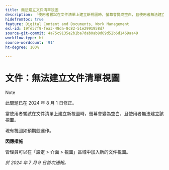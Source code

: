```yaml
---
title: 無法建立文件清單視圖
description: 「使用者嘗試在文件清單上建立新視圖時，螢幕會變成空白，且使用者無法建立該視圖。」
hidefromtoc: true
feature: Digital Content and Documents, Work Management
exl-id: 19fe57f9-fea3-48da-8c82-51e2991958d7
source-git-commit: 4a75c9135e2b1ba7dab0ab8d69d52b6d1469aa49
workflow-type: ht
source-wordcount: '91'
ht-degree: 100%

---
```


# 文件：無法建立文件清單視圖

>[!NOTE]
>
>此問題已在 2024 年 8 月 1 日修正。

當使用者嘗試在文件清單上建立新視圖時，螢幕會變為空白，且使用者無法建立該視圖。

現有視圖如預期般運作。

**因應措施**

管理員可以在「設定 > 介面 > 視圖」區域中加入新的文件視圖。

_於 2024 年 7 月 9 日首次通報。_
